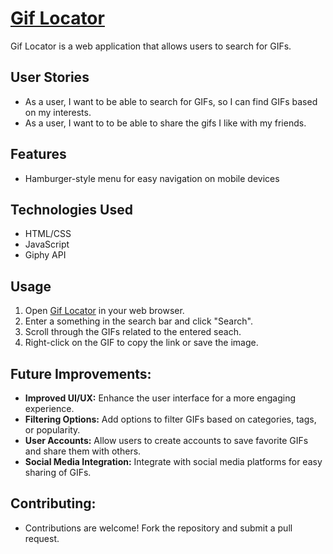 # [Gif Locator](https://aslan-mammadov.github.io/Gif-Locator/)

Gif Locator is a web application that allows users to search for GIFs.

## User Stories

- As a user, I want to be able to search for GIFs, so I can find GIFs based on my interests.
- As a user, I want to to be able to share the gifs I like with my friends.

## Features

- Hamburger-style menu for easy navigation on mobile devices

## Technologies Used

- HTML/CSS
- JavaScript
- Giphy API

## Usage

1. Open [Gif Locator](https://aslan-mammadov.github.io/Gif-Locator/) in your web browser.
2. Enter a something in the search bar and click "Search".
3. Scroll through the GIFs related to the entered seach.
4. Right-click on the GIF to copy the link or save the image.

## Future Improvements:
- **Improved UI/UX:** Enhance the user interface for a more engaging experience.
- **Filtering Options:** Add options to filter GIFs based on categories, tags, or popularity.
- **User Accounts:** Allow users to create accounts to save favorite GIFs and share them with others.
- **Social Media Integration:** Integrate with social media platforms for easy sharing of GIFs.

## Contributing:
- Contributions are welcome! Fork the repository and submit a pull request.

